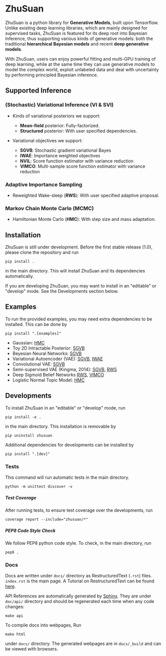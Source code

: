 # ZhuSuan

ZhuSuan is a python	library	for	**Generative Models**, built upon Tensorflow.
Unlike existing deep learning libraries, which are mainly designed for
supervised tasks, ZhuSuan is featured for its deep root into Bayesian
Inference, thus supporting various kinds of generative models: both the
traditional **hierarchical Bayesian models** and recent
**deep generative models**.

With ZhuSuan, users can enjoy powerful fitting and multi-GPU training of deep
learning, while at the same time they can use generative models to model the
complex world, exploit unlabeled data and deal with uncertainty by performing
principled Bayesian inference.

## Supported Inference
### (Stochastic) Variational Inference (VI & SVI)
* Kinds of variational posteriors we support:
  * __Mean-field__ posterior: Fully-factorized.
  * __Structured__ posterior: With user specified dependencies.

* Variational objectives we support:
  * __SGVB__: Stochastic gradient variational Bayes
  * __IWAE__: Importance weighted objectives
  * __NVIL__: Score function estimator with variance reduction
  * __VIMCO__: Multi-sample score function estimator with variance reduction

### Adaptive Importance Sampling
* Reweighted Wake-sleep (__RWS__): With user specified adaptive proposal.

### Markov Chain Monte Carlo (MCMC)
* Hamiltonian Monte Carlo (__HMC__): With step size and mass adaptation.

## Installation

ZhuSuan is still under development. Before the first stable release (1.0),
please clone the repository and run

`pip install .`

in the main directory. This will install ZhuSuan and its dependencies 
automatically. 

If you are developing ZhuSuan, you may want to install in an 
"editable" or "develop" mode. See the Developments section below.

## Examples

To run the provided examples, you may need extra dependencies to be installed.
This can be done by

`pip install ".[examples]"`

* Gaussian: 
[HMC](examples/toy_examples/gaussian.py)
* Toy 2D Intractable Posterior: 
[SGVB](examples/toy_examples/toy2d.py)
* Beyesian Neural Networks: 
[SGVB](examples/bayesian_neural_nets/bayesian_nn.py)
* Variational Autoencoder (VAE): 
[SGVB](examples/variational_autoencoders/vae.py), 
[IWAE](examples/variational_autoencoders/iwae.py)
* Convolutional VAE: 
[SGVB](examples/variational_autoencoders/vae_conv.py)
* Semi-supervised VAE (Kingma, 2014): 
[SGVB](examples/semi_supervised_vae/vae_ssl.py),
[RWS](examples/semi_supervised_vae/vae_ssl_rws.py)
* Deep Sigmoid Belief Networks
[RWS](examples/sigmoid_belief_nets/sbn_rws.py),
[VIMCO](examples/sigmoid_belief_nets/sbn_vimco.py)
* Logistic Normal Topic Model: 
[HMC](examples/topic_models/lntm_mcem.py)

## Developments

To install ZhuSuan in an "editable" or "develop" mode, run

`pip install -e .`

in the main directory. This installation is removable by

`pip uninstall zhusuan`

Additional dependencies for developments can be installed by

`pip install ".[dev]"`

### Tests
This command will run automatic tests in the main directory.

`python -m unittest discover -v`

##### Test Coverage
After running tests, to ensure test coverage over the 
developments, run

`coverage report --include="zhusuan/*"`

##### PEP8 Code Style Check
We follow PEP8 python code style. To check, in the main directory, run

`pep8 .`

### Docs

Docs are written under `docs/` directory as RestructuredText (`.rst`) files.
`index.rst` is the main page. A Tutorial on RestructuredText can be found 
[here](https://pythonhosted.org/an_example_pypi_project/sphinx.html).

API References are automatically generated by 
[Sphinx](http://www.sphinx-doc.org/en/stable/). They are under `doc/api/` 
directory and should be regenerated each time when any code changes:

`make api`

To compile docs into webpages, Run

`make html`

under `docs/` directory. The generated webpages are in `docs/_build` and
can be viewed with browsers.
